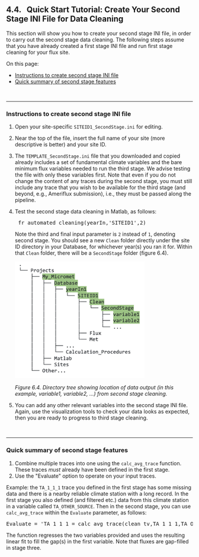 ## 4.4. &nbsp; Quick Start Tutorial: Create Your Second Stage INI File for Data Cleaning 

<link rel="stylesheet" href="css/style.css">

This section will show you how to create your second stage INI file, in order to carry out the second stage data cleaning. The following steps assume that you have already created a first stage INI file and run first stage cleaning for your flux site.

On this page:
- <a href="#div_id_InstructionsSecondStageINI">Instructions to create second stage INI file</a>
- <a href="#div_id_SecondStageFeatures">Quick summary of second stage features</a>

<br>
<div id="div_id_InstructionsSecondStageINI">
<hr>

### Instructions to create second stage INI file

1. Open your site-specific `SITEID1_SecondStage.ini` for editing.
2. Near the top of the file, insert the full name of your site (more descriptive is better) and your site ID. 
3. The `TEMPLATE_SecondStage.ini` file that you downloaded and copied already includes a set of fundamental climate variables and the bare minimum flux variables needed to run the third stage. We advise testing the file with only these variables first. Note that even if you do not change the content of any traces during the second stage, you must still include any trace that you wish to be available for the third stage (and beyond, e.g., Ameriflux submission), i.e., they must be passed along the pipeline.
4. Test the second stage data cleaning in Matlab, as follows:
    <pre>
    fr_automated_cleaning(yearIn,'SITEID1',2)</pre>
    
    Note the third and final input parameter is `2` instead of `1`, denoting second stage. You should see a new `Clean` folder directly under the site ID directory in your Database, for whichever year(s) you ran it for. Within that `Clean` folder, there will be a `SecondStage` folder (figure 6.4).

    <img src="images/directory_trees/DirectoryTree6b_short.jpg" alt="DirectoryTree:DatabaseSecondStage" width="350"/>

    *Figure 6.4. Directory tree showing location of data output (in this example, variable1, variable2, ...) from second stage cleaning.*

5. You can add any other relevant variables into the second stage INI file. Again, use the visualization tools to check your data looks as expected, then you are ready to progress to third stage cleaning.

</div>
<br>
<div id="div_id_SecondStageFeatures">
<hr>

### Quick summary of second stage features
1. Combine multiple traces into one using the `calc_avg_trace` function. These traces *must* already have been defined in the first stage.
2. Use the "Evaluate" option to operate on your input traces.

Example: the `TA_1_1_1` trace you defined in the first stage has some missing data and there is a nearby reliable climate station with a long record. In the first stage you also defined (and filtered etc.) data from this climate station in a variable called `TA_OTHER_SOURCE`. Then in the second stage, you can use `calc_avg_trace` within the `Evaluate` parameter, as follows:
<pre>
Evaluate = 'TA_1_1_1 = calc_avg_trace(clean_tv,TA_1_1_1,TA_OTHER_SOURCE,-1)';</pre>

The function regresses the two variables provided and uses the resulting linear fit to fill the gap(s) in the first variable. <!-- For more details on second stage cleaning see the full documentation section 6.5 [XXX link]. -->Note that fluxes are gap-filled in stage three. 

</div>